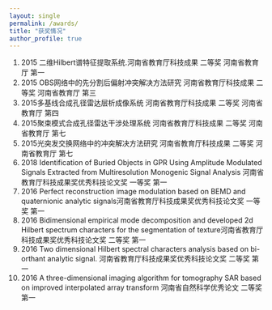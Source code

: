 ```yaml
---
layout: single
permalink: /awards/
title: "获奖情况"
author_profile: true
---
```


1. 2015 二维Hilbert谱特征提取系统.河南省教育厅科技成果 二等奖 河南省教育厅  第一
2. 2015 OBS网络中的先分割后偏射冲突解决方法研究 河南省教育厅科技成果 二等奖 河南省教育厅   第三    
3. 2015多基线合成孔径雷达层析成像系统 河南省教育厅科技成果 二等奖 河南省教育厅     第四   
4. 2015聚束模式合成孔径雷达干涉处理系统 河南省教育厅科技成果 二等奖 河南省教育厅  第七
5. 2015光突发交换网络中的冲突解决方法研究 河南省教育厅科技成果 二等奖 河南省教育厅   第七                                                                                                     
6. 2018 Identification of Buried Objects in GPR Using Amplitude Modulated Signals Extracted from Multiresolution Monogenic Signal Analysis 河南省教育厅科技成果奖优秀科技论文奖 一等奖 第一
7. 2016 Perfect reconstruction image modulation based on BEMD and quaternionic analytic signals河南省教育厅科技成果奖优秀科技论文奖 一等奖     第一                                   
8. 2016 Bidimensional empirical mode decomposition and developed 2d Hilbert spectrum characters for the segmentation of texture河南省教育厅科技成果奖优秀科技论文奖 二等奖   第一                                 
9. 2016 Two dimensional Hilbert spectral characters analysis based on bi-orthant analytic signal. 河南省教育厅科技成果奖优秀科技论文奖 二等奖 第一
10. 2016 A three-dimensional imaging algorithm for tomography SAR  based on improved interpolated array transform 河南省自然科学优秀论文 二等奖  第一